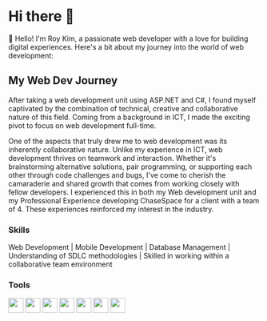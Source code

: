 # Hi there 👋

👋 Hello! I'm Roy Kim, a passionate web developer with a love for building digital experiences. Here's a bit about my journey into the world of web development:

## My Web Dev Journey
After taking a web development unit using ASP.NET and C#, I found myself captivated by the combination of technical, creative and collaborative nature of this field. Coming from a background in ICT, I made the exciting pivot to focus on web development full-time.

One of the aspects that truly drew me to web development was its inherently collaborative nature. Unlike my experience in ICT, web development thrives on teamwork and interaction. Whether it's brainstorming alternative solutions, pair programming, or supporting each other through code challenges and bugs, I've come to cherish the camaraderie and shared growth that comes from working closely with fellow developers. I experienced this in both my Web development unit and my Professional Experience developing ChaseSpace for a client with a team of 4. These experiences reinforced my interest in the industry.

### Skills
Web Development | Mobile Development | Database Management | Understanding of SDLC methodologies | Skilled in working within a collaborative team environment

### Tools
<img src="https://github.com/rkdemy/rkdemy/assets/77885140/6efc7fc6-4ed5-4ec6-a910-d38c3500119b" width="30" height="30">
<img src="https://github.com/rkdemy/rkdemy/assets/77885140/24a86553-71f1-4d34-916a-af3d036125d4" width="30" height="30">
<img src="https://github.com/rkdemy/rkdemy/assets/77885140/d8ee9d36-ba5d-4afe-900e-e0bcaf57e075" height="30">
<img src="https://github.com/rkdemy/rkdemy/assets/77885140/b7467295-da31-4562-a98b-a8177f160025" width="30" height="30">
<img src="https://github.com/rkdemy/rkdemy/assets/77885140/0634f83e-3d1b-4ffb-99ab-347c91e53dcd" width="30" height="30">
<img src="https://github.com/rkdemy/rkdemy/assets/77885140/4e714bba-4525-4a12-bf76-1e2a3fe6ea5c" width="30" height="30">
<img src="https://github.com/rkdemy/rkdemy/assets/77885140/f5d07d72-f7cd-4572-a608-0a8442371365" width="30" height="30">
